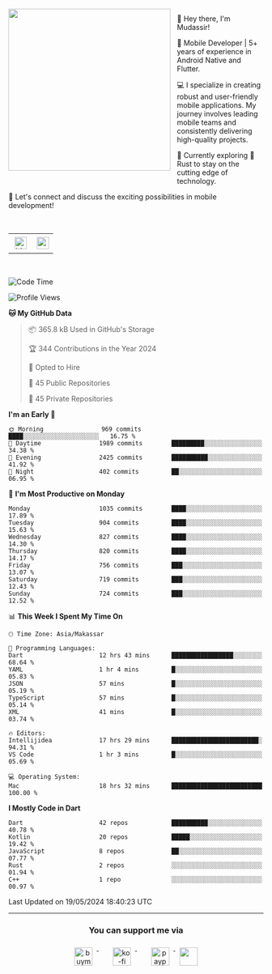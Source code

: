 <a href="https://lazycatlabs.com/" target="_blank">
<img 
  src="https://github-production-user-asset-6210df.s3.amazonaws.com/1531684/281783264-5b2e172d-feb8-40de-9846-a70379b758fb.png" 
  style="margin-top:20px;margin-right:13px;margin-bottom:20px"
  align="left" 
  height="320px"
/>
</a>
<br>
<p>
 👋 Hey there, I'm Mudassir!

🚀 Mobile Developer | 5+ years of experience in Android Native and Flutter.

💻 I specialize in creating robust and user-friendly mobile applications. My journey involves leading mobile teams and consistently delivering high-quality projects.

🌱 Currently exploring 🦀 Rust to stay on the cutting edge of technology.

🔗 Let's connect and discuss the exciting possibilities in mobile development!

<br>

<table style="border:none; border-collapse:collapse; cellspacing:0; cellpadding:0">
    <tr>
        <td>
           <a href="https://www.linkedin.com/in/lzyct/" target="_blank">
              <img src="https://github.com/ukieTux/ukieTux/blob/master/assets/linkedin.svg" alt="LinkedIn" style="vertical-align:top; margin:4px" height=24>
          </a>
        </td>
        <td>
           <a href = "https://www.upwork.com/freelancers/~01913209d41be922f1?viewMode=1">
              <img src="https://img.shields.io/badge/UpWork-6FDA44?logo=Upwork&logoColor=white" height=24/>
           </a>
        </td>
    </tr>
</table>

<br>

<!--START_SECTION:waka-->
![Code Time](http://img.shields.io/badge/Code%20Time-6%2C091%20hrs-blue)

![Profile Views](http://img.shields.io/badge/Profile%20Views-0-blue)

**🐱 My GitHub Data** 

> 📦 365.8 kB Used in GitHub's Storage 
 > 
> 🏆 344 Contributions in the Year 2024
 > 
> 💼 Opted to Hire
 > 
> 📜 45 Public Repositories 
 > 
> 🔑 45 Private Repositories 
 > 
**I'm an Early 🐤** 

```text
🌞 Morning                969 commits         ████░░░░░░░░░░░░░░░░░░░░░   16.75 % 
🌆 Daytime                1989 commits        █████████░░░░░░░░░░░░░░░░   34.38 % 
🌃 Evening                2425 commits        ██████████░░░░░░░░░░░░░░░   41.92 % 
🌙 Night                  402 commits         ██░░░░░░░░░░░░░░░░░░░░░░░   06.95 % 
```
📅 **I'm Most Productive on Monday** 

```text
Monday                   1035 commits        ████░░░░░░░░░░░░░░░░░░░░░   17.89 % 
Tuesday                  904 commits         ████░░░░░░░░░░░░░░░░░░░░░   15.63 % 
Wednesday                827 commits         ████░░░░░░░░░░░░░░░░░░░░░   14.30 % 
Thursday                 820 commits         ████░░░░░░░░░░░░░░░░░░░░░   14.17 % 
Friday                   756 commits         ███░░░░░░░░░░░░░░░░░░░░░░   13.07 % 
Saturday                 719 commits         ███░░░░░░░░░░░░░░░░░░░░░░   12.43 % 
Sunday                   724 commits         ███░░░░░░░░░░░░░░░░░░░░░░   12.52 % 
```


📊 **This Week I Spent My Time On** 

```text
🕑︎ Time Zone: Asia/Makassar

💬 Programming Languages: 
Dart                     12 hrs 43 mins      █████████████████░░░░░░░░   68.64 % 
YAML                     1 hr 4 mins         █░░░░░░░░░░░░░░░░░░░░░░░░   05.83 % 
JSON                     57 mins             █░░░░░░░░░░░░░░░░░░░░░░░░   05.19 % 
TypeScript               57 mins             █░░░░░░░░░░░░░░░░░░░░░░░░   05.14 % 
XML                      41 mins             █░░░░░░░░░░░░░░░░░░░░░░░░   03.74 % 

🔥 Editors: 
Intellijidea             17 hrs 29 mins      ████████████████████████░   94.31 % 
VS Code                  1 hr 3 mins         █░░░░░░░░░░░░░░░░░░░░░░░░   05.69 % 

💻 Operating System: 
Mac                      18 hrs 32 mins      █████████████████████████   100.00 % 
```

**I Mostly Code in Dart** 

```text
Dart                     42 repos            ██████████░░░░░░░░░░░░░░░   40.78 % 
Kotlin                   20 repos            █████░░░░░░░░░░░░░░░░░░░░   19.42 % 
JavaScript               8 repos             ██░░░░░░░░░░░░░░░░░░░░░░░   07.77 % 
Rust                     2 repos             ░░░░░░░░░░░░░░░░░░░░░░░░░   01.94 % 
C++                      1 repo              ░░░░░░░░░░░░░░░░░░░░░░░░░   00.97 % 
```




 Last Updated on 19/05/2024 18:40:23 UTC
<!--END_SECTION:waka-->



---
<h3 align="center">You can support me via</h3>
<p align="center">
  <a href="https://www.buymeacoffee.com/Lzyct" target="_blank">
    <img src="https://www.buymeacoffee.com/assets/img/guidelines/download-assets-sm-2.svg" alt="buymeacoffe" style="vertical-align:top; margin:8px" height="36">
  </a>&nbsp;&nbsp;&nbsp;&nbsp;
   <a href="https://ko-fi.com/Lzyct" target="_blank">
    <img src="https://help.ko-fi.com/system/photos/3604/0095/9793/logo_circle.png" alt="ko-fi" style="vertical-align:top; margin:8px" height="36">
  </a>&nbsp;&nbsp;&nbsp;&nbsp;
  <a href="https://paypal.me/ukieTux" target="_blank">
    <img src="https://blog.zoom.us/wp-content/uploads/2019/08/paypal.png" alt="paypal" style="vertical-align:top; margin:8px" height="36">
  </a>
  <a href="https://saweria.co/Lzyct" target="_blank">
   <img src="https://1.bp.blogspot.com/-7OuHSxaNk6A/X92QPg8L9kI/AAAAAAAAG0E/lUzKf_uuVP8jCqvXpA7juh_l-TfK2jnbwCLcBGAsYHQ/s16000/SAWERIA.webp" style="vertical-align:top; margin:8px" height="36">
  </a>
</p>
<br><br>
